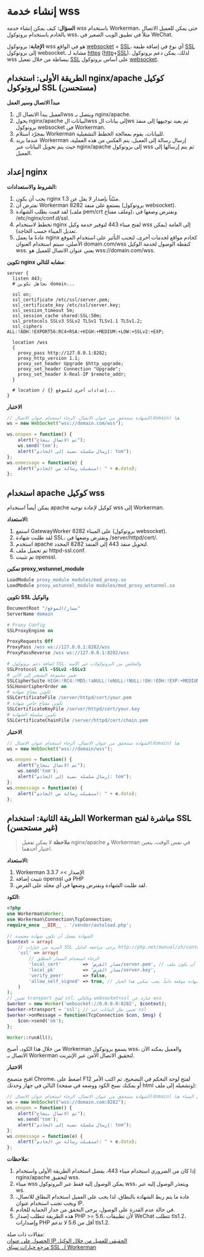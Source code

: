 # إنشاء خدمة wss 

**السؤال:**
كيف يمكن إنشاء خدمة wss باستخدام Workerman، حتى يمكن للعميل الاتصال بالخادم باستخدام بروتوكول wss، مثلاً في تطبيق الويب الصغير في WeChat.

**الإجابة:**
بروتوكول wss هو في الواقع [websocket](https://baike.baidu.com/item/WebSocket) + [SSL](https://baike.baidu.com/item/ssl)، أي نوع في إضافة طبقة [SSL](https://baike.baidu.com/item/ssl) إلى بروتوكول websocket، مشابه لـ [https](https://baike.baidu.com/item/https) ([http](https://baike.baidu.com/item/http)+[SSL](https://baike.baidu.com/item/ssl)). لذلك، يمكن دعم بروتوكول wss ببساطة من خلال تفعيل [SSL](https://baike.baidu.com/item/ssl) على أساس بروتوكول [websocket](https://baike.baidu.com/item/WebSocket).

## الطريقة الأولى: استخدام nginx/apache كوكيل لبروتوكول SSL (مستحسن)

**مبدأ الاتصال وسير العمل**

1. العميل يبدأ الاتصال الwss ويتصل بـ nginx/apache.
2. يحول nginx/apache البيانات الwss إلى بيانات الws ثم يعيد توجيهها إلى منفذ بروتوكول websocket في Workerman.
3. بمجرّد استلام Workerman للبيانات، يقوم بمعالجة الخطط التشغيلية.
4. عندما يريد Workerman إرسال رسالة إلى العميل، يتم العكس من هذه العملية، حيث يتم تحويل البيانات عبر nginx/apache إلى بروتوكول wss ثم يتم إرسالها إلى العميل.

## إعداد nginx

**الشروط والاستعدادات:**

1. يجب أن يكون nginx مثبّتاً بإصدار لا يقل عن 1.3.
2. نفترض أن Workerman يستمع على منفذ 8282 (بروتوكول websocket).
3. لقد قمت بطلب الشهادة (ملف pem/crt وملف مفتاح)، ونفترض وضعها في /etc/nginx/conf.d/ssl.
4. تخطط لاستخدام nginx لفتح ميناء 443 لتوفير خدمة وكيل wss إلى العامة (يمكن تعديل الميناء حسب الحاجة).
5. عادةً ما يعمل nginx كخادم مواقع لخدمات أخرى، لتجنب التأثير على استخدام الموقع الأصلي، سيتم استخدام العنوان domain.com/wss كنقطة الوصول لخدمة الوكيل wss. يعني عنوان الاتصال للعميل هو wss://domain.com/wss.

**تكوين nginx مشابه للتالي**:
```nginx
server {
  listen 443;
  # تجاهل تكوين domain...

  ssl on;
  ssl_certificate /etc/ssl/server.pem;
  ssl_certificate_key /etc/ssl/server.key;
  ssl_session_timeout 5m;
  ssl_session_cache shared:SSL:50m;
  ssl_protocols SSLv3 SSLv2 TLSv1 TLSv1.1 TLSv1.2;
  ssl_ciphers ALL:!ADH:!EXPORT56:RC4+RSA:+HIGH:+MEDIUM:+LOW:+SSLv2:+EXP;

  location /wss
  {
    proxy_pass http://127.0.0.1:8282;
    proxy_http_version 1.1;
    proxy_set_header Upgrade $http_upgrade;
    proxy_set_header Connection "Upgrade";
    proxy_set_header X-Real-IP $remote_addr;
  }
  
  # location / {} إعدادات أخرى للموقع...
}
```
**الاختبار**

```javascript
// الشهادة ستتحقق من عنوان الاتصال، الرجاء استخدام عنوان الاتصال(domain) هنا
ws = new WebSocket("wss://domain.com/wss");

ws.onopen = function() {
    alert("تم الاتصال بنجاح");
    ws.send('tom');
    alert("إرسال سلسلة نصية إلى الخادم: tom");
};
ws.onmessage = function(e) {
    alert("استقبلت رسالة من الخادم: " + e.data);
};
```
## استخدام apache كوكيل wss

يمكن أيضاً استخدام apache كوكيل لإعادة توجيه wss إلى Workerman.

**الاستعداد:**

1. استمع GatewayWorker على الميناء 8282 (بروتوكول websocket).
2. لقد طلبت شهادة SSL، ونفترض وضعها في /server/httpd/cert/.
3. استخدم apache لتحويل منفذ 443 إلى المنفذ 8282 المحدد.
4. تم تحميل ملف httpd-ssl.conf.
5. تم تثبيت openssl.

**تمكين proxy_wstunnel_module**
```apache
LoadModule proxy_module modules/mod_proxy.so
LoadModule proxy_wstunnel_module modules/mod_proxy_wstunnel.so
```
**تكوين SSL والوكيل**
```apache
DocumentRoot "/مسار/الموقع"
ServerName domain

# Proxy Config
SSLProxyEngine on

ProxyRequests Off
ProxyPass /wss ws://127.0.0.1:8282/wss
ProxyPassReverse /wss ws://127.0.0.1:8282/wss

# إضافة دعم بروتوكول SSL، والتخلص من البروتوكولات غير الآمنة
SSLProtocol all -SSLv2 -SSLv3
# تغيير مجموعة التشفير إلى الآتي
SSLCipherSuite HIGH:!RC4:!MD5:!aNULL:!eNULL:!NULL:!DH:!EDH:!EXP:+MEDIUM
SSLHonorCipherOrder on
# تكوين مفتاح شهادة
SSLCertificateFile /server/httpd/cert/your.pem
# تكوين مفتاح خاص شهادة
SSLCertificateKeyFile /server/httpd/cert/your.key
# تكوين سلسلة الشهادة
SSLCertificateChainFile /server/httpd/cert/chain.pem
```

**الاختبار**
```javascript
// الشهادة ستتحقق من عنوان الاتصال، الرجاء استخدام عنوان الاتصال(domain) هنا
ws = new WebSocket("wss://domain/wss");

ws.onopen = function() {
    alert("تم الاتصال بنجاح");
    ws.send('tom');
    alert("إرسال سلسلة نصية إلى الخادم: tom");
};
ws.onmessage = function(e) {
    alert("استقبلت رسالة من الخادم: " + e.data);
};
```

## الطريقة الثانية: استخدام Workerman مباشرة لفتح SSL (غير مستحسن)

> **ملاحظة**
> لا يمكن تفعيل nginx/apache و Workerman في نفس الوقت، يتعين اختيار أحدهما.

**الاستعداد:**

1. Workerman الإصدار >= 3.3.7
2. تثبيت إضافة openssl في PHP
3. لقد طلبت الشهادة ونفترض وضعها في أي مجلد على القرص.

**الكود:**
```php
<?php
use Workerman\Worker;
use Workerman\Connection\TcpConnection;
require_once __DIR__ . '/vendor/autoload.php';

// الشهادة يفضل أن تكون شهادة معتمدة
$context = array(
    // المزيد من خيارات SSL يرجى مراجعة الدليل http://php.net/manual/zh/context.ssl.php
    'ssl' => array(
        // الرجاء استخدام المسار المطلق
        'local_cert'        => 'مسار القرص/server.pem', // يمكن أن يكون ملف crt
        'local_pk'          => 'مسار القرص/server.key',
        'verify_peer'       => false,
        'allow_self_signed' => true, // إذا كانت الشهادة موقعة ذاتياً، يجب تمكين هذا الخيار
    )
);
// تعيين transport لفتح ssl، وبالتالي websocket+ssl عبارة عن wss
$worker = new Worker('websocket://0.0.0.0:8282', $context);
$worker->transport = 'ssl'; // تعيين نقل البيانات عبر ssl
$worker->onMessage = function(TcpConnection $con, $msg) {
    $con->send('ok');
};

Worker::runAll();
```

من خلال هذا الكود، أصبح Workerman يسمع بروتوكول wss، والعميل يمكنه الآن الاتصال بـ Workerman لتحقيق الاتصال الآمن عبر الإنترنت.

**الاختبار**

افتح متصفح Chrome، اضغط على F12 لفتح لوحة التحكم في التصحيح، ثم اكتب الأمر التالي في جهاز وحدتك (أو يمكنك نسخ الكود ووضعه في صفحة html وتشغيله إلى ملف):

```javascript
// الشهادة ستتحقق من عنوان الاتصال، الرجاء استخدام عنوان الاتصال(domain) هنا، تنبيه: يجب كتابة رقم الميناء هنا
ws = new WebSocket("wss://domain.com:8282");
ws.onopen = function() {
    alert("تم الاتصال بنجاح");
    ws.send('tom');
    alert("إرسال سلسلة نصية إلى الخادم: tom");
};
ws.onmessage = function(e) {
    alert("استقبلت رسالة من الخادم: " + e.data);
};
```

**ملاحظات:**

1. إذا كان من الضروري استخدام ميناء 443، يفضل استخدام الطريقة الأولى واستخدام nginx/apache لتحقيق wss.
2. ميناء wss يمكن الوصول إليه فقط عبر البروتوكول wss، ويتعذر الوصول إليه عبر ws.
3. عادة ما يتم ربط الشهادة بالنطاق، لذا يجب على العميل استخدام النطاق للاتصال، ويجب تجنب استخدام عنوان IP.
4. في حالة عدم القدرة على الوصول، يرجى التحقق من جدار الحماية للخادم.
5. هذه الطريقة تتطلب إصدار PHP >= 5.6، لأن تطبيقات WeChat تتطلب tls1.2، وإصدارات PHP أقل من 5.6 لا تدعم tls1.2.

مقالات ذات صلة:  
[الحصول على عنوان IP الحقيقي للعميل من خلال الوكيل](get-real-ip-from-proxy.md)  
[مرجع خيارات سياق SSL ل Workerman](https://php.net/manual/zh/context.ssl.php)

